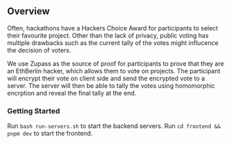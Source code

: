 ## Overview

Often, hackathons have a Hackers Choice Award for participants to select their favourite project. Other than the lack of privacy, public voting has multiple drawbacks such as the current tally of the votes might influcence the decision of voters.

We use Zupass as the source of proof for participants to prove that they are an EthBerlin hacker, which allows them to vote on projects. The participant will encrypt their vote on client side and send the encrypted vote to a server. The server will then be able to tally the votes using homomorphic encrption and reveal the final tally at the end.

### Getting Started

Run `bash run-servers.sh` to start the backend servers. Run `cd frontend && pnpm dev` to start the frontend.